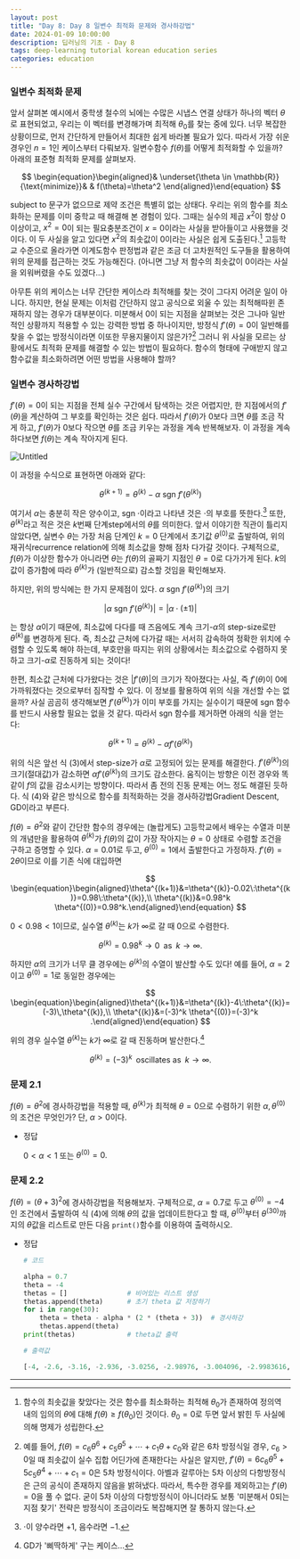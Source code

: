 ```yaml
---
layout: post
title: "Day 8: Day 8 일변수 최적화 문제와 경사하강법"
date: 2024-01-09 10:00:00
description: 딥러닝의 기초 - Day 8
tags: deep-learning tutorial korean education series
categories: education
---
```



### 일변수 최적화 문제

앞서 살펴본 예시에서 중학생 철수의 뇌에는 수많은 시냅스 연결 상태가 하나의 벡터 $\theta$로 표현되었고, 우리는 이 벡터를 변경해가며 최적해 $\theta_0$를 찾는 중에 있다. 너무 복잡한 상황이므로, 먼저 간단하게 만들어서 최대한 쉽게 바라볼 필요가 있다. 따라서 가장 쉬운 경우인 $n=1$인 케이스부터 다뤄보자. 일변수함수 $f(\theta)$를 어떻게 최적화할 수 있을까? 아래의 표준형 최적화 문제를 살펴보자.

$$
\begin{equation}\begin{aligned}& \underset{\theta \in \mathbb{R}}{\text{minimize}}& & f(\theta)=\theta^2 \end{aligned}\end{equation}
$$

$\text{subject to}$ 문구가 없으므로 제약 조건은 특별히 없는 상태다. 우리는 위의 함수를 최소화하는 문제를 이미 중학교 때 해결해 본 경험이 있다. 그때는 실수의 제곱 $x^2$이 항상 $0$ 이상이고, $x^2=0$이 되는 필요충분조건이 $x=0$이라는 사실을 받아들이고 사용했을 것이다. 이 두 사실을 알고 있다면 $x^2$의 최솟값이 $0$이라는 사실은 쉽게 도출된다.[^1] 고등학교 수준으로 올라가면 이계도함수 판정법과 같은 조금 더 고차원적인 도구들을 활용하여 위의 문제를 접근하는 것도 가능해진다. (아니면 그냥 저 함수의 최솟값이 $0$이라는 사실을 외워버렸을 수도 있겠다…)

아무튼 위의 케이스는 너무 간단한 케이스라 최적해를 찾는 것이 그다지 어려운 일이 아니다. 하지만, 현실 문제는 이처럼 간단하지 않고 공식으로 외울 수 있는 최적해따윈 존재하지 않는 경우가 대부분이다. 미분해서 $0$이 되는 지점을 살펴보는 것은 그나마 일반적인 상황까지 적용할 수 있는 강력한 방법 중 하나이지만, 방정식 $f'(\theta)=0$이 일반해를 찾을 수 없는 방정식이라면 이또한 무용지물이지 않은가?[^2] 그러니 위 사실을 모르는 상황에서도 최적화 문제를 해결할 수 있는 방법이 필요하다. 함수의 형태에 구애받지 않고 함수값을 최소화하려면 어떤 방법을 사용해야 할까?

### 일변수 경사하강법

$f'(\theta)=0$이 되는 지점을 전체 실수 구간에서 탐색하는 것은 어렵지만, 한 지점에서의 $f'(\theta)$을 계산하여 그 부호를 확인하는 것은 쉽다. 따라서 $f'(\theta)$가 $0$보다 크면 $\theta$를 조금 작게 하고, $f'(\theta)$가 $0$보다 작으면 $\theta$를 조금 키우는 과정을 계속 반복해보자. 이 과정을 계속하다보면 $f(\theta)$는 계속 작아지게 된다.

![Untitled](Day%208%20%EC%9D%BC%EB%B3%80%EC%88%98%20%EC%B5%9C%EC%A0%81%ED%99%94%20%EB%AC%B8%EC%A0%9C%EC%99%80%20%EA%B2%BD%EC%82%AC%ED%95%98%EA%B0%95%EB%B2%95%20161f0f24f9318032a355d6c77b9562e5/Untitled.jpeg)

이 과정을 수식으로 표현하면 아래와 같다:

$$
\begin{equation}\theta^{(k+1)}=\theta^{(k)}-\alpha\:\text{sgn}\:f'(\theta^{(k)}) \end{equation}
$$

여기서 $\alpha$는 충분히 작은 양수이고, $\text{sgn} \;\cdot$이라고 나타낸 것은 $\cdot$의 부호를 뜻한다.[^3] 또한, $\theta^{(k)}$라고 적은 것은 $k$번째 단계step에서의 $\theta$를 의미한다. 앞서 이야기한 직관이 틀리지 않았다면, 실변수 $\theta$는 가장 처음 단계인 $k=0$ 단계에서 초기값 $\theta^{(0)}$로 출발하여, 위의 재귀식recurrence relation에 의해 최소값을 향해 점차 다가갈 것이다. 구체적으로, $f(\theta)$가 이상한 함수가 아니라면 $\theta$는 $f(\theta)$의 골짜기 지점인 $\theta=0$로 다가가게 된다. $k$의 값이 증가함에 따라 $\theta^{(k)}$가 (일반적으로) 감소할 것임을 확인해보자.

하지만, 위의 방식에는 한 가지 문제점이 있다. $\alpha\:\text{sgn}\:f'(\theta^{(k)})$의 크기

$$
\left|\alpha\:\text{sgn}\:f'(\theta^{(k)})\right|=\left|\alpha \cdot(\pm1)\right|
$$

는 항상 $\alpha$이기 때문에, 최소값에 다다를 때 즈음에도 계속 크기-$\alpha$의 step-size로만 $\theta^{(k)}$를 변경하게 된다. 즉, 최소값 근처에 다가갈 때는 서서히 감속하여 정확한 위치에 수렴할 수 있도록 해야 하는데, 부호만을 따지는 위의 상황에서는 최소값으로 수렴하지 못하고 크기-$\alpha$로 진동하게 되는 것이다!

한편, 최소값 근처에 다가왔다는 것은 $|f'(\theta)|$의 크기가 작아졌다는 사실, 즉 $f'(\theta)$이 $0$에 가까워졌다는 것으로부터 짐작할 수 있다. 이 정보를 활용하여 위의 식을 개선할 수는 없을까? 사실 곰곰히 생각해보면 $f'(\theta^{(k)})$가 이미 부호를 가지는 실수이기 때문에 $\text{sgn}$ 함수를 반드시 사용할 필요는 없을 것 같다. 따라서 $\text{sgn}$ 함수를 제거하면 아래의 식을 얻는다:

$$
\begin{equation} \theta^{(k+1)}=\theta^{(k)}-\alpha f'(\theta^{(k)}) \end{equation}
$$

위의 식은 앞선 식 $(3)$에서 step-size가 $\alpha$로 고정되어 있는 문제를 해결한다. $f'(\theta^{(k)})$의 크기(절대값)가 감소하면 $\alpha f'(\theta^{(k)})$의 크기도 감소한다. 움직이는 방향은 이전 경우와 똑같이 $f$의 값을 감소시키는 방향이다. 따라서 좀 전의 진동 문제는 어느 정도 해결된 듯하다. 식 $(4)$와 같은 방식으로 함수를 최적화하는 것을 경사하강법Gradient Descent, GD이라고 부른다.

$f(\theta)=\theta^2$와 같이 간단한 함수의 경우에는 (놀랍게도) 고등학교에서 배우는 수열과 미분의 개념만을 활용하여 $\theta^{(k)}$가 $f(\theta)$의 값이 가장 작아지는 $\theta=0$ 상태로 수렴할 조건을 구하고 증명할 수 있다. $\alpha=0.01$로 두고, $\theta^{(0)}=1$에서 출발한다고 가정하자. $f'(\theta)=2\theta$이므로 이를 기존 식에 대입하면

$$
\begin{equation}\begin{aligned}\theta^{(k+1)}&=\theta^{(k)}-0.02\:\theta^{(k)}=0.98\:\theta^{(k)},\\ \theta^{(k)}&=0.98^k \theta^{(0)}=0.98^k.\end{aligned}\end{equation}
$$

$0<0.98<1$이므로, 실수열 $\theta^{(k)}$는 $k$가 $\infty$로 갈 때 $0$으로 수렴한다.

$$
\theta^{(k)}=0.98^k \rightarrow 0 \;\;\text{as}\;\; k\rightarrow \infty.
$$

하지만 $\alpha$의 크기가 너무 클 경우에는 $\theta^{(k)}$의 수열이 발산할 수도 있다! 예를 들어, $\alpha=2$이고 $\theta^{(0)}=1$로 동일한 경우에는

$$
\begin{equation}\begin{aligned}\theta^{(k+1)}&=\theta^{(k)}-4\:\theta^{(k)}=(-3)\,\theta^{(k)},\\ \theta^{(k)}&=(-3)^k \theta^{(0)}=(-3)^k .\end{aligned}\end{equation}
$$

위의 경우 실수열 $\theta^{(k)}$는 $k$가 $\infty$로 갈 때 진동하며 발산한다.[^4]

$$
\theta^{(k)}=(-3)^k \;\;\text{oscillates as}\;\; k\rightarrow \infty.
$$

### 문제 2.1

$f(\theta)=\theta^2$에 경사하강법을 적용할 때,
$\theta^{(k)}$가 최적해 $\theta=0$으로 수렴하기 위한 $\alpha, \theta^{(0)}$의 조건은 무엇인가? 단, $\alpha>0$이다.

- 정답
    
    $0<\alpha<1$ 또는 $\theta^{(0)}=0.$
    

### 문제 2.2

$f(\theta)=(\theta+3)^2$에 경사하강법을 적용해보자.
구체적으로, $\alpha=0.7$로 두고 $\theta^{(0)}=-4$인 조건에서 출발하여 식 $(4)$에 의해 $\theta$의 값을 업데이트한다고 할 때,
$\theta^{(0)}$부터 $\theta^{(30)}$까지의 $\theta$값을 리스트로 만든 다음 `print()`함수를 이용하여 출력하시오.

- 정답
    
    ```python
    # 코드
    
    alpha = 0.7
    theta = -4
    thetas = []               # 비어있는 리스트 생성
    thetas.append(theta)      # 초기 theta 값 저장하기
    for i in range(30):
        theta = theta - alpha * (2 * (theta + 3))  # 경사하강
        thetas.append(theta)
    print(thetas)             # theta값 출력
    ```
    
    ```python
    # 출력값
    
    [-4, -2.6, -3.16, -2.936, -3.0256, -2.98976, -3.004096, -2.9983616, -3.00065536, -2.999737856, -3.0001048576000002, -2.9999580569599997, -3.000016777216, -2.9999932891136, -3.00000268435456, -2.999998926258176, -3.0000004294967297, -2.9999998282013083, -3.0000000687194768, -2.9999999725122093, -3.0000000109951164, -2.9999999956019536, -3.0000000017592185, -2.9999999992963127, -3.000000000281475, -2.99999999988741, -3.000000000045036, -2.9999999999819855, -3.000000000007206, -2.999999999997118, -3.000000000001153]
    ```
    

---

[^1]: 함수의 최솟값을 찾았다는 것은 함수를 최소화하는 최적해 $\theta_0$가 존재하여 정의역 내의 임의의 $\theta$에 대해 $f(\theta)\ge f(\theta_0)$인 것이다. $\theta_0=0$로 두면 앞서 밝힌 두 사실에 의해 명제가 성립한다.

[^2]: 예를 들어, $f(\theta)=c_6\theta^6+c_5\theta^5+\cdots+c_1\theta+c_0$와 같은 $6$차 방정식일 경우, $c_6>0$일 때 최솟값이 실수 집합 어딘가에 존재한다는 사실은 알지만, $f'(\theta)=6c_6\theta^5+5c_5\theta^4+\cdots+c_1=0$은 $5$차 방정식이다. 아벨과 갈루아는 $5$차 이상의 다항방정식은 근의 공식이 존재하지 않음을 밝혀냈다. 따라서, 특수한 경우를 제외하고는 $f'(\theta)=0$을 풀 수 없다. 굳이 5차 이상의 다항방정식이 아니더라도 보통 '미분해서 $0$되는 지점 찾기' 전략은 방정식이 조금이라도 복잡해지면 잘 통하지 않는다.

[^3]: $\cdot$이 양수라면 $+1$, 음수라면 $-1$.

[^4]: GD가 '삐딱하게' 구는 케이스…